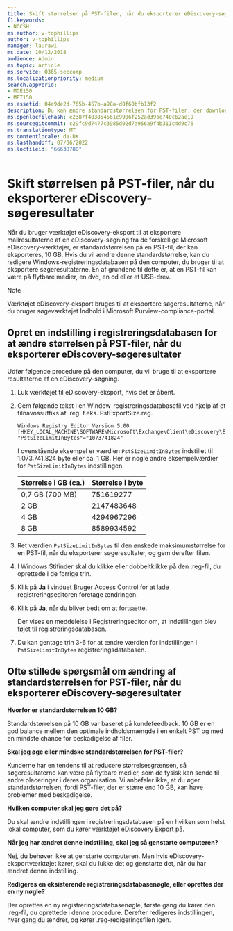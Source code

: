 ```yaml
---
title: Skift størrelsen på PST-filer, når du eksporterer eDiscovery-søgeresultater
f1.keywords:
- NOCSH
ms.author: v-tophillips
author: v-tophillips
manager: laurawi
ms.date: 10/12/2018
audience: Admin
ms.topic: article
ms.service: O365-seccomp
ms.localizationpriority: medium
search.appverid:
- MOE150
- MET150
ms.assetid: 04e9de2d-765b-457b-a98a-d0f60bfb13f2
description: Du kan ændre standardstørrelsen for PST-filer, der downloades til din computer, når du eksporterer eDiscovery-søgeresultater.
ms.openlocfilehash: e2387f403854561c9906f252ad39be740c62ae19
ms.sourcegitcommit: c29fc9d7477c3985d02d7a956a9f4b311c4d9c76
ms.translationtype: MT
ms.contentlocale: da-DK
ms.lasthandoff: 07/06/2022
ms.locfileid: "66638780"
---
```

# <a name="change-the-size-of-pst-files-when-exporting-ediscovery-search-results"></a>Skift størrelsen på PST-filer, når du eksporterer eDiscovery-søgeresultater

Når du bruger værktøjet eDiscovery-eksport til at eksportere mailresultaterne af en eDiscovery-søgning fra de forskellige Microsoft eDiscovery-værktøjer, er standardstørrelsen på en PST-fil, der kan eksporteres, 10 GB. Hvis du vil ændre denne standardstørrelse, kan du redigere Windows-registreringsdatabasen på den computer, du bruger til at eksportere søgeresultaterne. En af grundene til dette er, at en PST-fil kan være på flytbare medier, en dvd, en cd eller et USB-drev. 
  
> [!NOTE]
> Værktøjet eDiscovery-eksport bruges til at eksportere søgeresultaterne, når du bruger søgeværktøjet Indhold i Microsoft Purview-compliance-portal.
  
## <a name="create-a-registry-setting-to-change-the-size-of-pst-files-when-you-export-ediscovery-search-results"></a>Opret en indstilling i registreringsdatabasen for at ændre størrelsen på PST-filer, når du eksporterer eDiscovery-søgeresultater

Udfør følgende procedure på den computer, du vil bruge til at eksportere resultaterne af en eDiscovery-søgning.
  
1. Luk værktøjet til eDiscovery-eksport, hvis det er åbent. 
    
2. Gem følgende tekst i en Window-registreringsdatabasefil ved hjælp af et filnavnssuffiks af .reg. f.eks. PstExportSize.reg. 
    
    ```text
    Windows Registry Editor Version 5.00
    [HKEY_LOCAL_MACHINE\SOFTWARE\Microsoft\Exchange\Client\eDiscovery\ExportTool]
    "PstSizeLimitInBytes"="1073741824"
    ```

    I ovenstående eksempel er værdien  `PstSizeLimitInBytes` indstillet til 1.073.741.824 byte eller ca. 1 GB. Her er nogle andre eksempelværdier for  `PstSizeLimitInBytes` indstillingen. 
    
    |**Størrelse i GB (ca.)**|**Størrelse i byte**|
    |:-----|:-----|
    |0,7 GB (700 MB)  <br/> |751619277  <br/> |
    |2 GB  <br/> |2147483648  <br/> |
    |4 GB  <br/> |4294967296  <br/> |
    |8 GB  <br/> |8589934592  <br/> |
   
3. Ret værdien `PstSizeLimitInBytes` til den ønskede maksimumstørrelse for en PST-fil, når du eksporterer søgeresultater, og gem derefter filen. 
    
4. I Windows Stifinder skal du klikke eller dobbeltklikke på den .reg-fil, du oprettede i de forrige trin.
    
5. Klik på **Ja** i vinduet Bruger Access Control for at lade registreringseditoren foretage ændringen. 
    
6. Klik på **Ja**, når du bliver bedt om at fortsætte.
    
    Der vises en meddelelse i Registreringseditor om, at indstillingen blev føjet til registreringsdatabasen.
    
7. Du kan gentage trin 3-6 for at ændre værdien for indstillingen i  `PstSizeLimitInBytes` registreringsdatabasen. 
  
## <a name="frequently-asked-questions-about-changing-the-default-size-of-pst-files-when-you-export-ediscovery-search-results"></a>Ofte stillede spørgsmål om ændring af standardstørrelsen for PST-filer, når du eksporterer eDiscovery-søgeresultater

 **Hvorfor er standardstørrelsen 10 GB?**
  
Standardstørrelsen på 10 GB var baseret på kundefeedback. 10 GB er en god balance mellem den optimale indholdsmængde i en enkelt PST og med en mindste chance for beskadigelse af filer.
  
 **Skal jeg øge eller mindske standardstørrelsen for PST-filer?**
  
Kunderne har en tendens til at reducere størrelsesgrænsen, så søgeresultaterne kan være på flytbare medier, som de fysisk kan sende til andre placeringer i deres organisation. Vi anbefaler ikke, at du øger standardstørrelsen, fordi PST-filer, der er større end 10 GB, kan have problemer med beskadigelse.
  
 **Hvilken computer skal jeg gøre det på?**
  
Du skal ændre indstillingen i registreringsdatabasen på en hvilken som helst lokal computer, som du kører værktøjet eDiscovery Export på.
  
 **Når jeg har ændret denne indstilling, skal jeg så genstarte computeren?**
  
Nej, du behøver ikke at genstarte computeren. Men hvis eDiscovery-eksportværktøjet kører, skal du lukke det og genstarte det, når du har ændret denne indstilling.
  
 **Redigeres en eksisterende registreringsdatabasenøgle, eller oprettes der en ny nøgle?**
  
Der oprettes en ny registreringsdatabasenøgle, første gang du kører den .reg-fil, du oprettede i denne procedure. Derefter redigeres indstillingen, hver gang du ændrer, og kører .reg-redigeringsfilen igen.
